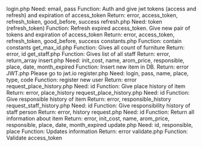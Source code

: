 login.php
  Need:
    email, pass
  Function:
    Auth and give jwt tokens (access and refresh) and expiration of access_token
  Return:
    error, access_token, refresh_token, good_before, success
refresh.php
  Need:
    token (refresh_token)
  Function:
    Refresh expired access_token. Give new pair of tokens and expiration of access_token
  Return:
    error, access_token, refresh_token, good_before, success
constants.php
  Function:
    contain constants
get_max_id.php
  Function:
    Gives all count of furniture
  Return:
    error, id
get_staff.php
  Function:
    Gives list of all staff
  Return:
    error, return_array
insert.php
  Need:
    init_cost, name, arom_price, responsible, place, date, month_expired
  Function:
    Insert new item in DB.
  Return:
    error
JWT.php
  Please go to jwt.io
register.php
  Need:
    login, pass, name, place, type, code
  Function:
    register new user
  Return:
    error
request_place_history.php
  Need:
    id
  Function:
    Give place history of item
  Return:
    error, place_history
request_place_history.php
  Need:
    id
  Function:
    Give responsible history of item
  Return:
    error, responsible_history
request_staff_history.php
  Need:
    id
  Function:
    Give responsibility history of staff person
  Return:
    error, history
request.php
  Need:
    id
  Function:
    Return all information about item
  Return:
    error, init_cost, name, arom_price, responsible, place, date, month_expired
update.php
  Need:
    id, responsible, place
  Function:
    Updates information
  Return:
    error
validate.php
  Function:
    Validate access_token
